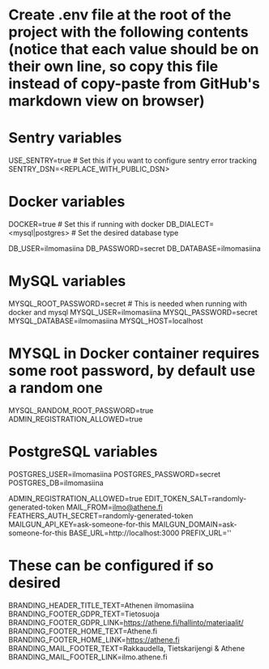 # Create .env file at the root of the project with the following contents (notice that each value should be on their own line, so copy this file instead of copy-paste from GitHub's markdown view on browser)

# Sentry variables
USE_SENTRY=true # Set this if you want to configure sentry error tracking
SENTRY_DSN=<REPLACE_WITH_PUBLIC_DSN>

# Docker variables
DOCKER=true # Set this if running with docker
DB_DIALECT=<mysql|postgres> # Set the desired database
 type

DB_USER=ilmomasiina
DB_PASSWORD=secret
DB_DATABASE=ilmomasiina

# MySQL variables
MYSQL_ROOT_PASSWORD=secret # This is needed when running with docker and mysql
MYSQL_USER=ilmomasiina
MYSQL_PASSWORD=secret
MYSQL_DATABASE=ilmomasiina
MYSQL_HOST=localhost
# MYSQL in Docker container requires some root password, by default use a random one
MYSQL_RANDOM_ROOT_PASSWORD=true
ADMIN_REGISTRATION_ALLOWED=true

# PostgreSQL variables
POSTGRES_USER=ilmomasiina
POSTGRES_PASSWORD=secret
POSTGRES_DB=ilmomasiina

ADMIN_REGISTRATION_ALLOWED=true
EDIT_TOKEN_SALT=randomly-generated-token
MAIL_FROM=<ilmo@athene.fi>
FEATHERS_AUTH_SECRET=randomly-generated-token
MAILGUN_API_KEY=ask-someone-for-this
MAILGUN_DOMAIN=ask-someone-for-this
BASE_URL=http://localhost:3000
PREFIX_URL=''

# These can be configured if so desired
BRANDING_HEADER_TITLE_TEXT=Athenen ilmomasiina
BRANDING_FOOTER_GDPR_TEXT=Tietosuoja
BRANDING_FOOTER_GDPR_LINK=https://athene.fi/hallinto/materiaalit/
BRANDING_FOOTER_HOME_TEXT=Athene.fi
BRANDING_FOOTER_HOME_LINK=https://athene.fi
BRANDING_MAIL_FOOTER_TEXT=Rakkaudella, Tietskarijengi & Athene
BRANDING_MAIL_FOOTER_LINK=ilmo.athene.fi
